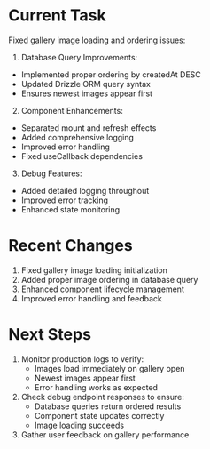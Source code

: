 # Current Task
Fixed gallery image loading and ordering issues:

1. Database Query Improvements:
- Implemented proper ordering by createdAt DESC
- Updated Drizzle ORM query syntax
- Ensures newest images appear first

2. Component Enhancements:
- Separated mount and refresh effects
- Added comprehensive logging
- Improved error handling
- Fixed useCallback dependencies

3. Debug Features:
- Added detailed logging throughout
- Improved error tracking
- Enhanced state monitoring

# Recent Changes
1. Fixed gallery image loading initialization
2. Added proper image ordering in database query
3. Enhanced component lifecycle management
4. Improved error handling and feedback

# Next Steps
1. Monitor production logs to verify:
   - Images load immediately on gallery open
   - Newest images appear first
   - Error handling works as expected
2. Check debug endpoint responses to ensure:
   - Database queries return ordered results
   - Component state updates correctly
   - Image loading succeeds
3. Gather user feedback on gallery performance
